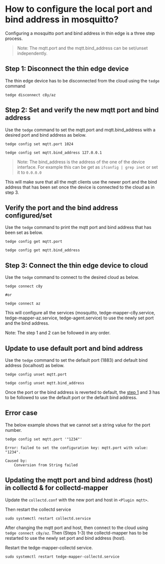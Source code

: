 # How to configure the local port and bind address in mosquitto?

Configuring a mosquitto port and bind address in thin edge is a three step process.

> Note: The mqtt.port and the mqtt.bind_address can be set/unset independently.

## Step 1: Disconnect the thin edge device

The thin edge device has to be disconnected from the cloud using the `tedge` command

```shell
tedge disconnect c8y/az
```

## Step 2: Set and verify the new mqtt port and bind address

Use the `tedge` command to set the mqtt.port and mqtt.bind_address with a desired port and bind address as below.

```shell
tedge config set mqtt.port 1024
```

```shell
tedge config set mqtt.bind_address 127.0.0.1
```

> Note: The bind_address is the address of the one of the device interface.
  For example this can be get as `ifconfig | grep inet` or set it to `0.0.0.0`

This will make sure that all the mqtt clients use the newer port and the bind address that
has been set once the device is connected to the cloud as in step 3.

## Verify the port and the bind address configured/set

Use the `tedge` command to print the mqtt port and bind address that has been set as below.

```shell
tedge config get mqtt.port
```

```shell
tedge config get mqtt.bind_address
```

## Step 3: Connect the thin edge device to cloud

Use the `tedge` command to connect to the desired cloud as below.

```shell
tedge connect c8y

#or

tedge connect az
```

This will configure all the services (mosquitto, tedge-mapper-c8y.service, tedge-mapper-az.service,
  tedge-agent.service) to use the newly set port and the bind address.
  
Note: The step 1 and 2 can be followed in any order.

## Update to use default port and bind address

Use the `tedge` command to set the default port (1883) and default bind address (localhost) as below.

```shell
tedge config unset mqtt.port
```

```shell
tedge config unset mqtt.bind_address
```

Once the port or the bind address is reverted to default, the [step 1](#Step-3:-Connect-the-thin-edge-device-to-cloud)
and 3 has to be followed to use the default port or the default bind address.

## Error case

The below example shows that we cannot set a string value for the port number.

```shell
tedge config set mqtt.port '"1234"'

Error: failed to set the configuration key: mqtt.port with value: "1234".

Caused by:
    Conversion from String failed
```

## Updating the mqtt port and bind address (host) in collectd & for collectd-mapper

Update the `collectd.conf` with the new port and host in `<Plugin mqtt>`.

Then restart the collectd service

```shell
sudo systemctl restart collectd.service
```

After changing the mqtt port and host, then connect to the cloud using `tedge connect c8y/az`.
Then (Steps 1-3) the collectd-mapper has to be restarted to use the newly set port and bind address (host).

Restart the tedge-mapper-collectd service.

```shell
sudo systemctl restart tedge-mapper-collectd.service
```

